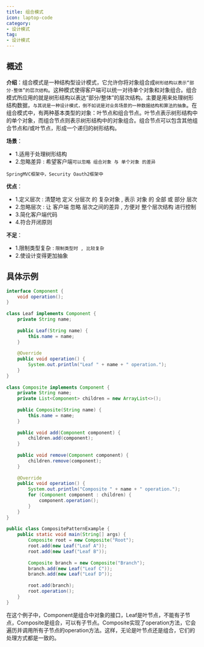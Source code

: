 ```yaml
---
title: 组合模式
icon: laptop-code
category:
- 设计模式
tag:
- 设计模式
---
```


## 概述




**介绍**：组合模式是一种结构型设计模式，它允许你将对象组合成`树形结构以表示“部分-整体”的层次结构`。这种模式使得客户端可以统一对待单个对象和对象组合。组合模式所应用的就是树形结构以表达“部分/整体”的层次结构。主要是用来处理树形结构数据，`与其说是一种设计模式，倒不如说是对业务场景的一种数据结构和算法的抽象`。在组合模式中，有两种基本类型的对象：叶节点和组合节点。叶节点表示树形结构中的单个对象，而组合节点则表示树形结构中的对象组合。组合节点可以包含其他组合节点和/或叶节点，形成一个递归的树形结构。

**场景**：
* 1.适用于处理树形结构
* 2.忽略差异 : 希望客户端`可以忽略 组合对象 与 单个对象 的差异`

`SpringMVC框架中，Security Oauth2框架中`

**优点**：
* 1.定义层次 : 清楚地 定义 分层次 的 复杂对象 , 表示 对象 的 全部 或 部分 层次 
* 2.忽略层次 : 让 客户端 忽略 层次之间的差异 , 方便对 整个层次结构 进行控制 
* 3.简化客户端代码 
* 4.符合开闭原则 

**不足**：
* 1.限制类型复杂 : `限制类型时 , 比较复杂` 
* 2.使设计变得更加抽象 

## 具体示例

```java
interface Component {
    void operation();
}
 
class Leaf implements Component {
    private String name;
 
    public Leaf(String name) {
        this.name = name;
    }
 
    @Override
    public void operation() {
        System.out.println("Leaf " + name + " operation.");
    }
}
 
class Composite implements Component {
    private String name;
    private List<Component> children = new ArrayList<>();
 
    public Composite(String name) {
        this.name = name;
    }
 
    public void add(Component component) {
        children.add(component);
    }
 
    public void remove(Component component) {
        children.remove(component);
    }
 
    @Override
    public void operation() {
        System.out.println("Composite " + name + " operation.");
        for (Component component : children) {
            component.operation();
        }
    }
}
 
public class CompositePatternExample {
    public static void main(String[] args) {
        Composite root = new Composite("Root");
        root.add(new Leaf("Leaf A"));
        root.add(new Leaf("Leaf B"));
 
        Composite branch = new Composite("Branch");
        branch.add(new Leaf("Leaf C"));
        branch.add(new Leaf("Leaf D"));
 
        root.add(branch);
        root.operation();
    }
}
```
在这个例子中，Component是组合中对象的接口，Leaf是叶节点，不能有子节点，Composite是组合，可以有子节点。Composite实现了operation方法，它会遍历并调用所有子节点的operation方法。这样，无论是叶节点还是组合，它们的处理方式都是一致的。
